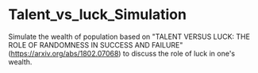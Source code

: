 # Talent_vs_luck_Simulation
Simulate the wealth of population based on "TALENT VERSUS LUCK: THE ROLE OF RANDOMNESS IN SUCCESS AND FAILURE"(https://arxiv.org/abs/1802.07068) to discuss the role of luck in one's wealth.
